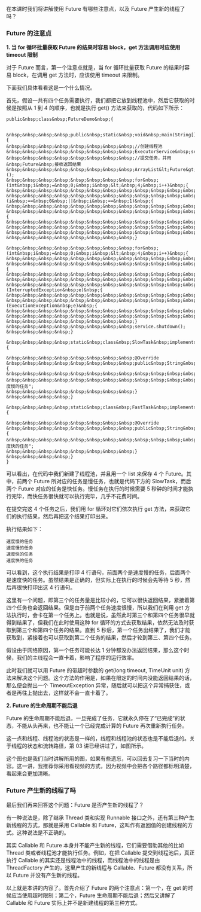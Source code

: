 
在本课时我们将讲解使用 Future 有哪些注意点，以及 Future 产生新的线程了吗？

### Future 的注意点

**1. 当 for 循环批量获取 Future 的结果时容易 block，get 方法调用时应使用 timeout 限制**

对于 Future 而言，第一个注意点就是，当 for 循环批量获取 Future 的结果时容易 block，在调用 get 方法时，应该使用 timeout 来限制。

下面我们具体看看这是一个什么情况。

首先，假设一共有四个任务需要执行，我们都把它放到线程池中，然后它获取的时候是按照从 1 到 4 的顺序，也就是执行 get() 方法来获取的，代码如下所示：

```
public&nbsp;class&nbsp;FutureDemo&nbsp;{


&nbsp;&nbsp;&nbsp;&nbsp;public&nbsp;static&nbsp;void&nbsp;main(String[]&nbsp;args)&nbsp;{
&nbsp;&nbsp;&nbsp;&nbsp;&nbsp;&nbsp;&nbsp;&nbsp;//创建线程池
&nbsp;&nbsp;&nbsp;&nbsp;&nbsp;&nbsp;&nbsp;&nbsp;ExecutorService&nbsp;service&nbsp;=&nbsp;Executors.newFixedThreadPool(10);
&nbsp;&nbsp;&nbsp;&nbsp;&nbsp;&nbsp;&nbsp;&nbsp;//提交任务，并用&nbsp;Future&nbsp;接收返回结果
&nbsp;&nbsp;&nbsp;&nbsp;&nbsp;&nbsp;&nbsp;&nbsp;ArrayList&lt;Future&gt;&nbsp;allFutures&nbsp;=&nbsp;new&nbsp;ArrayList&lt;&gt;();
&nbsp;&nbsp;&nbsp;&nbsp;&nbsp;&nbsp;&nbsp;&nbsp;for&nbsp;(int&nbsp;i&nbsp;=&nbsp;0;&nbsp;i&nbsp;&lt;&nbsp;4;&nbsp;i++)&nbsp;{
&nbsp;&nbsp;&nbsp;&nbsp;&nbsp;&nbsp;&nbsp;&nbsp;&nbsp;&nbsp;&nbsp;&nbsp;Future&lt;String&gt;&nbsp;future;
&nbsp;&nbsp;&nbsp;&nbsp;&nbsp;&nbsp;&nbsp;&nbsp;&nbsp;&nbsp;&nbsp;&nbsp;if&nbsp;(i&nbsp;==&nbsp;0&nbsp;||&nbsp;i&nbsp;==&nbsp;1)&nbsp;{
&nbsp;&nbsp;&nbsp;&nbsp;&nbsp;&nbsp;&nbsp;&nbsp;&nbsp;&nbsp;&nbsp;&nbsp;&nbsp;&nbsp;&nbsp;&nbsp;future&nbsp;=&nbsp;service.submit(new&nbsp;SlowTask());
&nbsp;&nbsp;&nbsp;&nbsp;&nbsp;&nbsp;&nbsp;&nbsp;&nbsp;&nbsp;&nbsp;&nbsp;}&nbsp;else&nbsp;{
&nbsp;&nbsp;&nbsp;&nbsp;&nbsp;&nbsp;&nbsp;&nbsp;&nbsp;&nbsp;&nbsp;&nbsp;&nbsp;&nbsp;&nbsp;&nbsp;future&nbsp;=&nbsp;service.submit(new&nbsp;FastTask());
&nbsp;&nbsp;&nbsp;&nbsp;&nbsp;&nbsp;&nbsp;&nbsp;&nbsp;&nbsp;&nbsp;&nbsp;}
&nbsp;&nbsp;&nbsp;&nbsp;&nbsp;&nbsp;&nbsp;&nbsp;&nbsp;&nbsp;&nbsp;&nbsp;allFutures.add(future);
&nbsp;&nbsp;&nbsp;&nbsp;&nbsp;&nbsp;&nbsp;&nbsp;}

&nbsp;&nbsp;&nbsp;&nbsp;&nbsp;&nbsp;&nbsp;&nbsp;for&nbsp;(int&nbsp;i&nbsp;=&nbsp;0;&nbsp;i&nbsp;&lt;&nbsp;4;&nbsp;i++)&nbsp;{
&nbsp;&nbsp;&nbsp;&nbsp;&nbsp;&nbsp;&nbsp;&nbsp;&nbsp;&nbsp;&nbsp;&nbsp;Future&lt;String&gt;&nbsp;future&nbsp;=&nbsp;allFutures.get(i);
&nbsp;&nbsp;&nbsp;&nbsp;&nbsp;&nbsp;&nbsp;&nbsp;&nbsp;&nbsp;&nbsp;&nbsp;try&nbsp;{
&nbsp;&nbsp;&nbsp;&nbsp;&nbsp;&nbsp;&nbsp;&nbsp;&nbsp;&nbsp;&nbsp;&nbsp;&nbsp;&nbsp;&nbsp;&nbsp;String&nbsp;result&nbsp;=&nbsp;future.get();
&nbsp;&nbsp;&nbsp;&nbsp;&nbsp;&nbsp;&nbsp;&nbsp;&nbsp;&nbsp;&nbsp;&nbsp;&nbsp;&nbsp;&nbsp;&nbsp;System.out.println(result);
&nbsp;&nbsp;&nbsp;&nbsp;&nbsp;&nbsp;&nbsp;&nbsp;&nbsp;&nbsp;&nbsp;&nbsp;}&nbsp;catch&nbsp;(InterruptedException&nbsp;e)&nbsp;{
&nbsp;&nbsp;&nbsp;&nbsp;&nbsp;&nbsp;&nbsp;&nbsp;&nbsp;&nbsp;&nbsp;&nbsp;&nbsp;&nbsp;&nbsp;&nbsp;e.printStackTrace();
&nbsp;&nbsp;&nbsp;&nbsp;&nbsp;&nbsp;&nbsp;&nbsp;&nbsp;&nbsp;&nbsp;&nbsp;}&nbsp;catch&nbsp;(ExecutionException&nbsp;e)&nbsp;{
&nbsp;&nbsp;&nbsp;&nbsp;&nbsp;&nbsp;&nbsp;&nbsp;&nbsp;&nbsp;&nbsp;&nbsp;&nbsp;&nbsp;&nbsp;&nbsp;e.printStackTrace();
&nbsp;&nbsp;&nbsp;&nbsp;&nbsp;&nbsp;&nbsp;&nbsp;&nbsp;&nbsp;&nbsp;&nbsp;}
&nbsp;&nbsp;&nbsp;&nbsp;&nbsp;&nbsp;&nbsp;&nbsp;}
&nbsp;&nbsp;&nbsp;&nbsp;&nbsp;&nbsp;&nbsp;&nbsp;service.shutdown();
&nbsp;&nbsp;&nbsp;&nbsp;}

&nbsp;&nbsp;&nbsp;&nbsp;static&nbsp;class&nbsp;SlowTask&nbsp;implements&nbsp;Callable&lt;String&gt;&nbsp;{

&nbsp;&nbsp;&nbsp;&nbsp;&nbsp;&nbsp;&nbsp;&nbsp;@Override
&nbsp;&nbsp;&nbsp;&nbsp;&nbsp;&nbsp;&nbsp;&nbsp;public&nbsp;String&nbsp;call()&nbsp;throws&nbsp;Exception&nbsp;{
&nbsp;&nbsp;&nbsp;&nbsp;&nbsp;&nbsp;&nbsp;&nbsp;&nbsp;&nbsp;&nbsp;&nbsp;Thread.sleep(5000);
&nbsp;&nbsp;&nbsp;&nbsp;&nbsp;&nbsp;&nbsp;&nbsp;&nbsp;&nbsp;&nbsp;&nbsp;return&nbsp;"速度慢的任务";
&nbsp;&nbsp;&nbsp;&nbsp;&nbsp;&nbsp;&nbsp;&nbsp;}
&nbsp;&nbsp;&nbsp;&nbsp;}

&nbsp;&nbsp;&nbsp;&nbsp;static&nbsp;class&nbsp;FastTask&nbsp;implements&nbsp;Callable&lt;String&gt;&nbsp;{

&nbsp;&nbsp;&nbsp;&nbsp;&nbsp;&nbsp;&nbsp;&nbsp;@Override
&nbsp;&nbsp;&nbsp;&nbsp;&nbsp;&nbsp;&nbsp;&nbsp;public&nbsp;String&nbsp;call()&nbsp;throws&nbsp;Exception&nbsp;{
&nbsp;&nbsp;&nbsp;&nbsp;&nbsp;&nbsp;&nbsp;&nbsp;&nbsp;&nbsp;&nbsp;&nbsp;return&nbsp;"速度快的任务";
&nbsp;&nbsp;&nbsp;&nbsp;&nbsp;&nbsp;&nbsp;&nbsp;}
&nbsp;&nbsp;&nbsp;&nbsp;}
}

```

可以看出，在代码中我们新建了线程池，并且用一个 list 来保存 4 个 Future。其中，前两个 Future 所对应的任务是慢任务，也就是代码下方的 SlowTask，而后两个 Future 对应的任务是快任务。慢任务在执行的时候需要 5 秒钟的时间才能执行完毕，而快任务很快就可以执行完毕，几乎不花费时间。

在提交完这 4 个任务之后，我们用 for 循环对它们依次执行 get 方法，来获取它们的执行结果，然后再把这个结果打印出来。

执行结果如下：

```
速度慢的任务
速度慢的任务
速度快的任务
速度快的任务

```

可以看到，这个执行结果是打印 4 行语句，前面两个是速度慢的任务，后面两个是速度快的任务。虽然结果是正确的，但实际上在执行的时候会先等待 5 秒，然后再很快打印出这 4 行语句。<br>
<img src="https://s0.lgstatic.com/i/image3/M01/6B/D6/CgpOIF5Y0OGAKVKjAACCEFYDuCw593.png" alt="">

这里有一个问题，即第三个的任务量是比较小的，它可以很快返回结果，紧接着第四个任务也会返回结果。但是由于前两个任务速度很慢，所以我们在利用 get 方法执行时，会卡在第一个任务上。也就是说，虽然此时第三个和第四个任务很早就得到结果了，但我们在此时使用这种 for 循环的方式去获取结果，依然无法及时获取到第三个和第四个任务的结果。直到 5 秒后，第一个任务出结果了，我们才能获取到，紧接着也可以获取到第二个任务的结果，然后才轮到第三、第四个任务。

假设由于网络原因，第一个任务可能长达 1 分钟都没办法返回结果，那么这个时候，我们的主线程会一直卡着，影响了程序的运行效率。

此时我们就可以用 Future 的带超时参数的 get(long timeout, TimeUnit unit) 方法来解决这个问题。这个方法的作用是，如果在限定的时间内没能返回结果的话，那么便会抛出一个 TimeoutException 异常，随后就可以把这个异常捕获住，或者是再往上抛出去，这样就不会一直卡着了。

**2.&nbsp;Future 的生命周期不能后退**

Future 的生命周期不能后退，一旦完成了任务，它就永久停在了“已完成”的状态，不能从头再来，也不能让一个已经完成计算的 Future 再次重新执行任务。

这一点和线程、线程池的状态是一样的，线程和线程池的状态也是不能后退的。关于线程的状态和流转路径，第 03 讲已经讲过了，如图所示。<br>
<img src="https://s0.lgstatic.com/i/image3/M01/6B/D6/CgpOIF5Y0PiAcNyAAADVM7mENKE892.png" alt="">

这个图也是我们当时讲解所用的图，如果有些遗忘，可以回去复习一下当时的内容。这一讲，我推荐你采用看视频的方式，因为视频中会把各个路径都标明清楚，看起来会更加清晰。

### Future 产生新的线程了吗

最后我们再来回答这个问题：Future 是否产生新的线程了？

有一种说法是，除了继承 Thread 类和实现 Runnable 接口之外，还有第三种产生新线程的方式，那就是采用 Callable 和 Future，这叫作有返回值的创建线程的方式。这种说法是不正确的。

其实 Callable 和 Future 本身并不能产生新的线程，它们需要借助其他的比如 Thread 类或者线程池才能执行任务。例如，在把 Callable 提交到线程池后，真正执行 Callable 的其实还是线程池中的线程，而线程池中的线程是由 ThreadFactory 产生的，这里产生的新线程与 Callable、Future 都没有关系，所以 Future 并没有产生新的线程。

以上就是本讲的内容了。首先介绍了 Future 的两个注意点：第一个，在 get 的时候应当使用超时限制；第二个，Future 生命周期不能后退；然后又讲解了 Callable 和 Future 实际上并不是新建线程的第三种方式。
